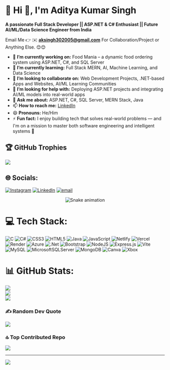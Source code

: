 # 💫 Hi 👋, I'm Aditya Kumar Singh  
**A passionate Full Stack Developer || ASP.NET & C# Enthusiast || Future AI/ML/Data Science Engineer from India**

Email Me 👉 ✉️ **aksingh302005@gmail.com** For Collaboration/Project or Anything Else. 😊😊

- 🔭 **I’m currently working on:** Food Mania – a dynamic food ordering system using ASP.NET, C#, and SQL Server  
- 🌱 **I’m currently learning:** Full Stack MERN, AI, Machine Learning, and Data Science  
- 👯 **I’m looking to collaborate on:** Web Development Projects, .NET-based Apps and Websites, AI/ML Learning Communities  
- 🤔 **I’m looking for help with:** Deploying ASP.NET projects and integrating AI/ML models into real-world apps  
- 💬 **Ask me about:** ASP.NET, C#, SQL Server, MERN Stack, Java  
- 📫 **How to reach me:** [LinkedIn](https://www.linkedin.com/in/aditya-singh-rajput2005)  
- 😄 **Pronouns:** He/Him  
- ⚡ **Fun fact:** I enjoy building tech that solves real-world problems — and I'm on a mission to master both software engineering and intelligent systems 🚀

## 🏆 GitHub Trophies
![](https://github-profile-trophy.vercel.app/?username=aditya30-2005-eng&theme=radical&no-frame=false&no-bg=true&margin-w=4)

  
## 🌐 Socials:
[![Instagram](https://img.shields.io/badge/Instagram-%23E4405F.svg?logo=Instagram&logoColor=white)](https://instagram.com/https://www.instagram.com/asr_official30/profilecard/?igsh=MW1lazRjNmN6Z2s1eQ==) [![LinkedIn](https://img.shields.io/badge/LinkedIn-%230077B5.svg?logo=linkedin&logoColor=white)](https://linkedin.com/in/https://www.linkedin.com/in/aditya-singh-rajput2005) [![email](https://img.shields.io/badge/Email-D14836?logo=gmail&logoColor=white)](mailto:aksingh302005@gmail.com) 

<!-- Snake Game Repo View -->

<div align="center">
  <img src="https://profile-readme-generator.com/assets/snake.svg" alt="Snake animation" />
</div>

# 💻 Tech Stack:
![C](https://img.shields.io/badge/c-%2300599C.svg?style=for-the-badge&logo=c&logoColor=white) ![C#](https://img.shields.io/badge/c%23-%23239120.svg?style=for-the-badge&logo=csharp&logoColor=white) ![CSS3](https://img.shields.io/badge/css3-%231572B6.svg?style=for-the-badge&logo=css3&logoColor=white) ![HTML5](https://img.shields.io/badge/html5-%23E34F26.svg?style=for-the-badge&logo=html5&logoColor=white) ![Java](https://img.shields.io/badge/java-%23ED8B00.svg?style=for-the-badge&logo=openjdk&logoColor=white) ![JavaScript](https://img.shields.io/badge/javascript-%23323330.svg?style=for-the-badge&logo=javascript&logoColor=%23F7DF1E) ![Netlify](https://img.shields.io/badge/netlify-%23000000.svg?style=for-the-badge&logo=netlify&logoColor=#00C7B7) ![Vercel](https://img.shields.io/badge/vercel-%23000000.svg?style=for-the-badge&logo=vercel&logoColor=white) ![Render](https://img.shields.io/badge/Render-%46E3B7.svg?style=for-the-badge&logo=render&logoColor=white) ![Azure](https://img.shields.io/badge/azure-%230072C6.svg?style=for-the-badge&logo=microsoftazure&logoColor=white) ![.Net](https://img.shields.io/badge/.NET-5C2D91?style=for-the-badge&logo=.net&logoColor=white) ![Bootstrap](https://img.shields.io/badge/bootstrap-%238511FA.svg?style=for-the-badge&logo=bootstrap&logoColor=white) ![NodeJS](https://img.shields.io/badge/node.js-6DA55F?style=for-the-badge&logo=node.js&logoColor=white) ![Express.js](https://img.shields.io/badge/express.js-%23404d59.svg?style=for-the-badge&logo=express&logoColor=%2361DAFB) ![Vite](https://img.shields.io/badge/vite-%23646CFF.svg?style=for-the-badge&logo=vite&logoColor=white) ![MySQL](https://img.shields.io/badge/mysql-4479A1.svg?style=for-the-badge&logo=mysql&logoColor=white) ![MicrosoftSQLServer](https://img.shields.io/badge/Microsoft%20SQL%20Server-CC2927?style=for-the-badge&logo=microsoft%20sql%20server&logoColor=white) ![MongoDB](https://img.shields.io/badge/MongoDB-%234ea94b.svg?style=for-the-badge&logo=mongodb&logoColor=white) ![Canva](https://img.shields.io/badge/Canva-%2300C4CC.svg?style=for-the-badge&logo=Canva&logoColor=white) ![Xbox](https://img.shields.io/badge/xbox-%23107C10.svg?style=for-the-badge&logo=xbox&logoColor=white)

# 📊 GitHub Stats:
![](https://github-readme-stats.vercel.app/api?username=aditya30-2005-eng&theme=dark&hide_border=false&include_all_commits=true&count_private=false)<br/>
![](https://nirzak-streak-stats.vercel.app/?user=aditya30-2005-eng&theme=dark&hide_border=false)<br/>
![](https://github-readme-stats.vercel.app/api/top-langs/?username=aditya30-2005-eng&theme=dark&hide_border=false&include_all_commits=true&count_private=false&layout=compact)

### ✍️ Random Dev Quote
![](https://quotes-github-readme.vercel.app/api?type=horizontal&theme=radical)

### 🔝 Top Contributed Repo
![](https://github-contributor-stats.vercel.app/api?username=aditya30-2005-eng&limit=5&theme=dark&combine_all_yearly_contributions=true)

---
[![](https://visitcount.itsvg.in/api?id=aditya30-2005-eng&icon=0&color=0)](https://visitcount.itsvg.in)

<!-- Proudly created with GPRM ( https://gprm.itsvg.in ) -->
